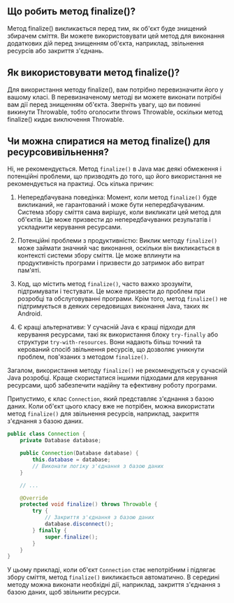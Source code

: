 ## Що робить метод finalize()?
Метод finalize() викликається перед тим, як об'єкт буде знищений збирачем сміття.
Ви можете використовувати цей метод для виконання додаткових дій перед знищенням об'єкта, наприклад, 
звільнення ресурсів або закриття з'єднань.

## Як використовувати метод finalize()?
Для використання методу finalize(), вам потрібно перевизначити його у вашому класі. 
В перевизначеному методі ви можете виконати потрібні вам дії перед знищенням об'єкта. 
Зверніть увагу, що ви повинні викинути Throwable, тобто оголосити throws Throwable, оскільки метод finalize() 
кидає виключення Throwable.

## Чи можна спиратися на метод finalize() для ресурсовивільнення?
Ні, не рекомендується. Метод `finalize()` в Java має деякі обмеження і потенційні проблеми, що призводять до того, що його
використання не рекомендується на практиці. Ось кілька причин:

1. Непередбачувана поведінка: Момент, коли метод `finalize()` буде викликаний, не гарантований і може бути 
   непередбачуваним. Система збору сміття сама вирішує, коли викликати цей метод для об'єктів. Це може призвести 
   до непередбачуваних результатів і ускладнити керування ресурсами.

2. Потенційні проблеми з продуктивністю: Виклик методу `finalize()` може займати значний час виконання, 
  оскільки він викликається в контексті системи збору сміття. Це може вплинути на продуктивність програми і призвести 
  до затримок або витрат пам'яті.

3. Код, що містить метод `finalize()`, часто важко зрозуміти, підтримувати і тестувати. Це може призвести до
  проблем при розробці та обслуговуванні програми. Крім того, метод `finalize()` не підтримується в деяких 
 середовищах виконання Java, таких як Android.

4. Є кращі альтернативи: У сучасній Java є кращі підходи для керування ресурсами, такі як використання блоку 
`try-finally` або структури `try-with-resources`. Вони надають більш точний та керований спосіб звільнення ресурсів, 
що дозволяє уникнути проблем, пов'язаних з методом `finalize()`.

Загалом, використання методу `finalize()` не рекомендується у сучасній Java розробці. Краще скористатися іншими підходами для керування ресурсами, щоб забезпечити надійну та ефективну роботу програми.

Припустимо, є клас `Connection`, який представляє з'єднання з базою даних.
Коли об'єкт цього класу вже не потрібен, можна використати метод `finalize()` для звільнення ресурсів, наприклад,
закриття з'єднання з базою даних.

```java
public class Connection {
    private Database database;

    public Connection(Database database) {
        this.database = database;
        // Виконати логіку з'єднання з базою даних
    }

    // ...

    @Override
    protected void finalize() throws Throwable {
        try {
            // Закриття з'єднання з базою даних
            database.disconnect();
        } finally {
            super.finalize();
        }
    }
}
```

У цьому прикладі, коли об'єкт `Connection` стає непотрібним і підлягає збору сміття, метод `finalize()` 
викликається автоматично. В середині методу можна виконати необхідні дії, наприклад, закриття з'єднання з базою даних,
щоб звільнити ресурси.
